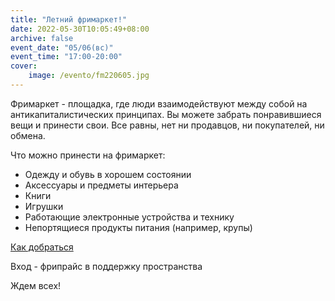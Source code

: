 ```yaml
---
title: "Летний фримаркет!"
date: 2022-05-30T10:05:49+08:00
archive: false
event_date: "05/06(вс)"
event_time: "17:00-20:00"
cover: 
    image: /evento/fm220605.jpg
---
```

Фримаркет - площадка, где люди взаимодействуют между собой на антикапиталистических принципах. Вы можете забрать понравившиеся вещи и принести свои. Все равны, нет ни продавцов, ни покупателей, ни обмена. 
 
Что можно принести на фримаркет:
+ Одежду и обувь в хорошем состоянии
+ Аксессуары и предметы интерьера
+ Книги
+ Игрушки
+ Работающие электронные устройства и технику
+ Непортящиеся продукты питания (например, крупы)

[Как добраться](/instrukcioj/agilo/)

Вход - фрипрайс в поддержку пространства

Ждем всех!